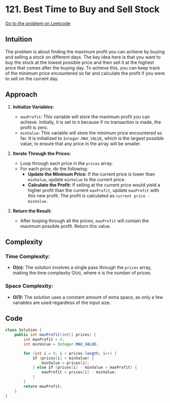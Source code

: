 # 121. Best Time to Buy and Sell Stock 

[Go to the problem on Leetcode](https://leetcode.com/problems/best-time-to-buy-and-sell-stock/)

## Intuition
The problem is about finding the maximum profit you can achieve by buying and selling a stock on different days. The key idea here is that you want to buy the stock at the lowest possible price and then sell it at the highest price that comes after the buying day. To achieve this, you can keep track of the minimum price encountered so far and calculate the profit if you were to sell on the current day.

## Approach
1. **Initialize Variables:**
   - `maxProfit`: This variable will store the maximum profit you can achieve. Initially, it is set to `0` because if no transaction is made, the profit is zero.
   - `minValue`: This variable will store the minimum price encountered so far. It is initialized to `Integer.MAX_VALUE`, which is the largest possible value, to ensure that any price in the array will be smaller.

2. **Iterate Through the Prices:**
   - Loop through each price in the `prices` array.
   - For each price, do the following:
     - **Update the Minimum Price:** If the current price is lower than `minValue`, update `minValue` to the current price.
     - **Calculate the Profit:** If selling at the current price would yield a higher profit than the current `maxProfit`, update `maxProfit` with this new profit. The profit is calculated as `current price - minValue`.

3. **Return the Result:**
   - After looping through all the prices, `maxProfit` will contain the maximum possible profit. Return this value.

## Complexity

### Time Complexity:
- **O(n):** The solution involves a single pass through the `prices` array, making the time complexity O(n), where n is the number of prices.

### Space Complexity:
- **O(1):** The solution uses a constant amount of extra space, as only a few variables are used regardless of the input size.

## Code

```java
class Solution {
    public int maxProfit(int[] prices) {
        int maxProfit = 0;
        int minValue = Integer.MAX_VALUE;

        for (int i = 0; i < prices.length; i++) {
            if (prices[i] < minValue) {
                minValue = prices[i];
            } else if (prices[i] - minValue > maxProfit) {
                maxProfit = prices[i] - minValue;
            }
        }
        return maxProfit;
    }
}